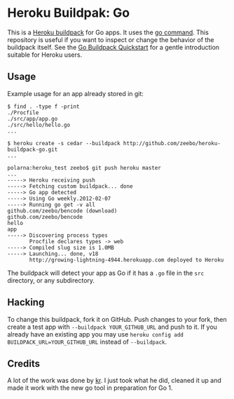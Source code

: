 # Heroku Buildpak: Go

This is a [Heroku buildpack][buildpack] for Go apps. It
uses the [go command][]. This repository is useful if you
want to inspect or change the behavior of the buildpack
itself. See the [Go Buildpack Quickstart][quickstart]
for a gentle introduction suitable for Heroku users.

## Usage

Example usage for an app already stored in git:

    $ find . -type f -print
    ./Procfile
    ./src/app/app.go
    ./src/hello/hello.go
    ...

    $ heroku create -s cedar --buildpack http://github.com/zeebo/heroku-buildpack-go.git
    ...

    polarna:heroku_test zeebo$ git push heroku master
    ...
    -----> Heroku receiving push
    -----> Fetching custom buildpack... done
    -----> Go app detected
    -----> Using Go weekly.2012-02-07
    -----> Running go get -v all
    github.com/zeebo/bencode (download)
    github.com/zeebo/bencode
    hello
    app
    -----> Discovering process types
           Procfile declares types -> web
    -----> Compiled slug size is 1.0MB
    -----> Launching... done, v18
           http://growing-lightning-4944.herokuapp.com deployed to Heroku

The buildpack will detect your app as Go if it has a
`.go` file in the `src` directory, or any subdirectory.

## Hacking

To change this buildpack, fork it on GitHub. Push
changes to your fork, then create a test app with
`--buildpack YOUR_GITHUB_URL` and push to it. If you
already have an existing app you may use `heroku config
add BUILDPACK_URL=YOUR_GITHUB_URL` instead of
`--buildpack`.

## Credits

A lot of the work was done by [kr][kr]. I just took what he did, cleaned it up
and made it work with the new go tool in preparation for Go 1.

[buildpack]: http://devcenter.heroku.com/articles/buildpack
[go command]: http://weekly.golang.org/cmd/go/
[quickstart]: https://gist.github.com/4f3e55309f330efa83af
[kr]: https://github.com/kr/heroku-buildpack-go
